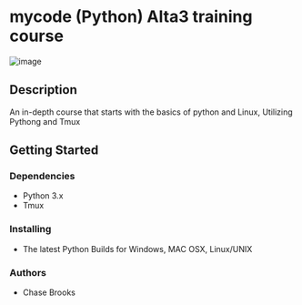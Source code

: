 # mycode (Python) Alta3 training course

![image](https://user-images.githubusercontent.com/105570438/211837308-ccdec6fa-9d90-4659-b5e8-6e99b9cfc356.png)

## Description

An in-depth course that starts with the basics of python and Linux, Utilizing Pythong and Tmux

## Getting Started

### Dependencies

* Python 3.x
* Tmux

### Installing

* The latest Python Builds for Windows, MAC OSX, Linux/UNIX 

### Authors

* Chase Brooks
```
